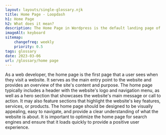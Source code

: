 ```yaml
--- 
layout: layouts/single-glossary.njk
title: Home Page - Loopdash
h1: Home Page
h2: What does it mean?
description: The Home Page in Wordpress is the default landing page of a website that displays a combination of static and dynamic content, including posts, pages, widgets, and menus, designed to provide visitors with an overview of the site's purpose and structure.
imageAlt: keyboard
sitemap:
	changefreq: weekly
	priority: 0.5
tags: glossary
date: 2023-03-06
url: /glossary/home page
---
```


As a web developer, the home page is the first page that a user sees when they visit a website. It serves as the main entry point to the website and provides an overview of the site's content and purpose. The home page typically includes a header with the website's logo and navigation menu, as well as a hero section that showcases the website's main message or call to action. It may also feature sections that highlight the website's key features, services, or products. The home page should be designed to be visually appealing, easy to navigate, and provide a clear understanding of what the website is about. It is important to optimize the home page for search engines and ensure that it loads quickly to provide a positive user experience.
